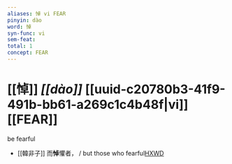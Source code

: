 ```yaml
---
aliases: 悼 vi FEAR
pinyin: dào
word: 悼
syn-func: vi
sem-feat: 
total: 1
concept: FEAR 
---
```

# [[悼]] *[[dào]]*  [[uuid-c20780b3-41f9-491b-bb61-a269c1c4b48f|vi]] [[FEAR]]
be fearful
 - [[韓非子]] 而**悼**懼者， / but those who fearful[HXWD](https://hxwd.org/textview.html?location=KR3c0005_tls_046-24a.8)